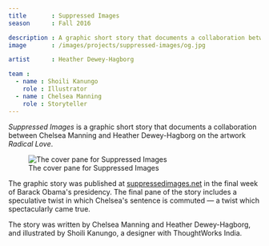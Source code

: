 ```yaml
---
title       : Suppressed Images
season      : Fall 2016

description : A graphic short story that documents a collaboration between Chelsea Manning and Heather Dewey-Hagborg on the artwork Radical Love.
image       : /images/projects/suppressed-images/og.jpg

artist      : Heather Dewey-Hagborg

team :
  - name : Shoili Kanungo
    role : Illustrator
  - name : Chelsea Manning
    role : Storyteller
---
```


*Suppressed Images* is a graphic short story that documents a collaboration between Chelsea Manning and Heather Dewey-Hagborg on the artwork *Radical Love*.

<figure>
	<img src="/images/projects/suppressed-images/suppressed-images.jpg" alt="The cover pane for Suppressed Images" />
	<figcaption>The cover pane for Suppressed Images</figcaption>
</figure>

The graphic story was published at [suppressedimages.net](https://suppressedimages.net) in the final week of Barack Obama's presidency. The final pane of the story includes a speculative twist in which Chelsea's sentence is commuted &mdash; a twist which spectacularly came true.

The story was written by Chelsea Manning and Heather Dewey-Hagborg, and illustrated by Shoili Kanungo, a designer with ThoughtWorks India. 